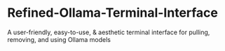 # Refined-Ollama-Terminal-Interface
A user-friendly, easy-to-use, &amp; aesthetic terminal interface for pulling, removing, and using Ollama models
